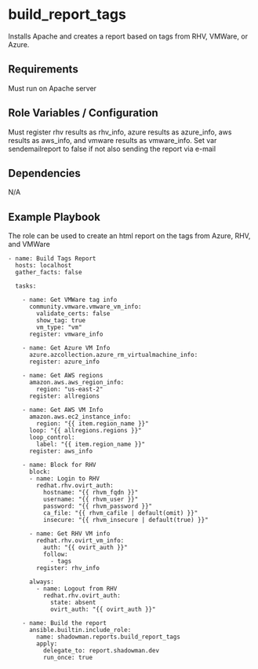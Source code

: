 build_report_tags
========

Installs Apache and creates a report based on tags from RHV, VMWare, or Azure.

Requirements
------------

Must run on Apache server

Role Variables / Configuration
--------------

Must register rhv results as rhv_info, azure results as azure_info, aws results as aws_info, and vmware results as vmware_info. Set var sendemailreport to false if not also sending the report via e-mail

Dependencies
------------

N/A

Example Playbook
----------------

The role can be used to create an html report on the tags from Azure, RHV, and VMWare


```
- name: Build Tags Report
  hosts: localhost
  gather_facts: false

  tasks:

    - name: Get VMWare tag info
      community.vmware.vmware_vm_info:
        validate_certs: false
        show_tag: true
        vm_type: "vm"
      register: vmware_info

    - name: Get Azure VM Info
      azure.azcollection.azure_rm_virtualmachine_info:
      register: azure_info

    - name: Get AWS regions
      amazon.aws.aws_region_info:
        region: "us-east-2"
      register: allregions

    - name: Get AWS VM Info
      amazon.aws.ec2_instance_info:
        region: "{{ item.region_name }}"
      loop: "{{ allregions.regions }}"
      loop_control:
        label: "{{ item.region_name }}"
      register: aws_info

    - name: Block for RHV
      block:
      - name: Login to RHV
        redhat.rhv.ovirt_auth:
          hostname: "{{ rhvm_fqdn }}"
          username: "{{ rhvm_user }}"
          password: "{{ rhvm_password }}"
          ca_file: "{{ rhvm_cafile | default(omit) }}"
          insecure: "{{ rhvm_insecure | default(true) }}"  

      - name: Get RHV VM info
        redhat.rhv.ovirt_vm_info:
          auth: "{{ ovirt_auth }}"
          follow:
            - tags
        register: rhv_info

      always:
        - name: Logout from RHV
          redhat.rhv.ovirt_auth:
            state: absent
            ovirt_auth: "{{ ovirt_auth }}"

    - name: Build the report
      ansible.builtin.include_role:
        name: shadowman.reports.build_report_tags
        apply:
          delegate_to: report.shadowman.dev
          run_once: true     
```
